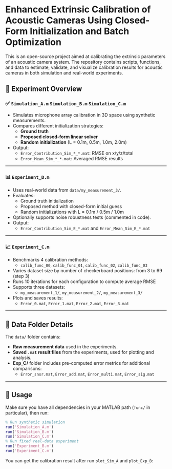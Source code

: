 # Enhanced Extrinsic Calibration of Acoustic Cameras Using Closed-Form Initialization and Batch Optimization
This is an open-source project aimed at calibrating the extrinsic parameters of an acoustic camera system. The repository contains scripts, functions, and data to estimate, validate, and visualize calibration results for acoustic cameras in both simulation and real-world experiments.

## 🔬 Experiment Overview

### ✅ `Simulation_A.m`  `Simulation_B.m` `Simulation_C.m`
- Simulates microphone array calibration in 3D space using synthetic measurements.
- Compares different initialization strategies:
  - **Ground truth**
  - **Proposed closed-form linear solver**
  - **Random initialization** (L = 0.1m, 0.5m, 1.0m, 2.0m)
- Output:
  - `Error_Contribution_Sim_*_*.mat`: RMSE on x/y/z/total
  - `Error_Mean_Sim_*_*.mat`: Averaged RMSE results

---

### 📊 `Experiment_B.m`
- Uses real-world data from `data/my_measurement_3/`.
- Evaluates:
  - Ground truth initialization
  - Proposed method with closed-form initial guess
  - Random initializations with L = 0.1m / 0.5m / 1.0m
- Optionally supports noise robustness tests (commented in code).
- Output:
  - `Error_Contribution_Sim_E_*.mat` and `Error_Mean_Sim_E_*.mat`

---

### 📈 `Experiment_C.m`
- Benchmarks 4 calibration methods:
  - `calib_func_00`, `calib_func_01`, `calib_func_02`, `calib_func_03`
- Varies dataset size by number of checkerboard positions: from 3 to 69 (step 3)
- Runs 10 iterations for each configuration to compute average RMSE
- Supports three datasets:
  - `my_measurement_1/`, `my_measurement_2/`, `my_measurement_3/`
- Plots and saves results:
  - `Error_0.mat`, `Error_1.mat`, `Error_2.mat`, `Error_3.mat`

---

## 📁 Data Folder Details

The `data/` folder contains:
- **Raw measurement data** used in the experiments.
- **Saved `.mat` result files** from the experiments, used for plotting and analysis.
- **Exp_C/** folder includes pre-computed error metrics for additional comparisons:
  - `Error_snsr.mat`, `Error_add.mat`, `Error_multi.mat`, `Error_sig.mat`

---

## 🚀 Usage

Make sure you have all dependencies in your MATLAB path (`func/` in particular), then run:

```matlab
% Run synthetic simulation
run('Simulation_A.m')
run('Simulation_B.m')
run('Simulation_C.m')
% Run fixed real-data experiment
run('Experiment_B.m')
run('Experiment_C.m')
```
You can get the calibration result after run `plot_Sim_A` and `plot_Exp_B`:


